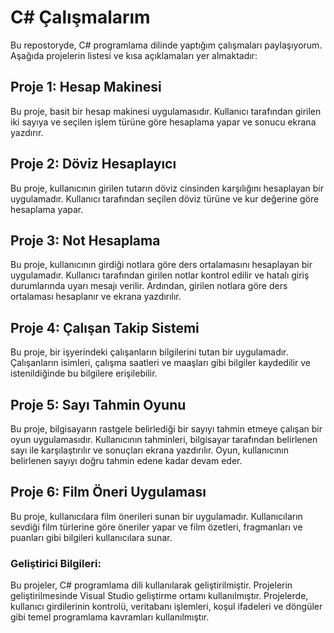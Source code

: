 # C# Çalışmalarım

Bu repostoryde, C# programlama dilinde yaptığım çalışmaları paylaşıyorum. Aşağıda projelerin listesi ve kısa açıklamaları yer almaktadır:

## Proje 1: Hesap Makinesi
Bu proje, basit bir hesap makinesi uygulamasıdır. Kullanıcı tarafından girilen iki sayıya ve seçilen işlem türüne göre hesaplama yapar ve sonucu ekrana yazdırır.

## Proje 2: Döviz Hesaplayıcı
Bu proje, kullanıcının girilen tutarın döviz cinsinden karşılığını hesaplayan bir uygulamadır. Kullanıcı tarafından seçilen döviz türüne ve kur değerine göre hesaplama yapar.

## Proje 3: Not Hesaplama
Bu proje, kullanıcının girdiği notlara göre ders ortalamasını hesaplayan bir uygulamadır. Kullanıcı tarafından girilen notlar kontrol edilir ve hatalı giriş durumlarında uyarı mesajı verilir. Ardından, girilen notlara göre ders ortalaması hesaplanır ve ekrana yazdırılır.

## Proje 4: Çalışan Takip Sistemi
Bu proje, bir işyerindeki çalışanların bilgilerini tutan bir uygulamadır. Çalışanların isimleri, çalışma saatleri ve maaşları gibi bilgiler kaydedilir ve istenildiğinde bu bilgilere erişilebilir.

## Proje 5: Sayı Tahmin Oyunu
Bu proje, bilgisayarın rastgele belirlediği bir sayıyı tahmin etmeye çalışan bir oyun uygulamasıdır. Kullanıcının tahminleri, bilgisayar tarafından belirlenen sayı ile karşılaştırılır ve sonuçları ekrana yazdırılır. Oyun, kullanıcının belirlenen sayıyı doğru tahmin edene kadar devam eder.

## Proje 6: Film Öneri Uygulaması
Bu proje, kullanıcılara film önerileri sunan bir uygulamadır. Kullanıcıların sevdiği film türlerine göre öneriler yapar ve film özetleri, fragmanları ve puanları gibi bilgileri kullanıcılara sunar.

### Geliştirici Bilgileri:
Bu projeler, C# programlama dili kullanılarak geliştirilmiştir. Projelerin geliştirilmesinde Visual Studio geliştirme ortamı kullanılmıştır. Projelerde, kullanıcı girdilerinin kontrolü, veritabanı işlemleri, koşul ifadeleri ve döngüler gibi temel programlama kavramları kullanılmıştır.